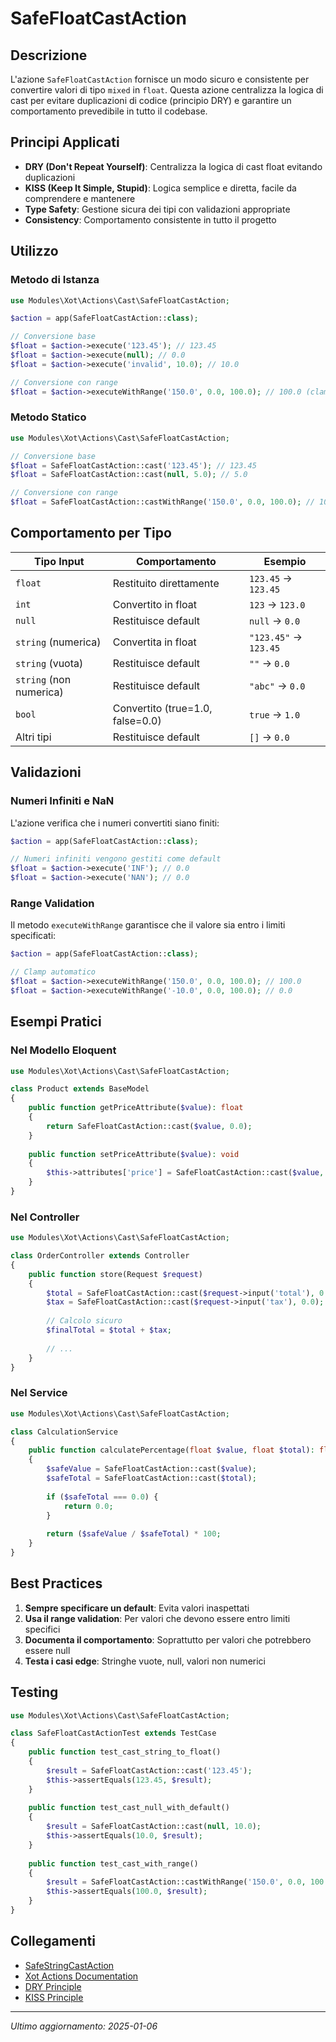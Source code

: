 # SafeFloatCastAction

## Descrizione

L'azione `SafeFloatCastAction` fornisce un modo sicuro e consistente per convertire valori di tipo `mixed` in `float`. Questa azione centralizza la logica di cast per evitare duplicazioni di codice (principio DRY) e garantire un comportamento prevedibile in tutto il codebase.

## Principi Applicati

- **DRY (Don't Repeat Yourself)**: Centralizza la logica di cast float evitando duplicazioni
- **KISS (Keep It Simple, Stupid)**: Logica semplice e diretta, facile da comprendere e mantenere
- **Type Safety**: Gestione sicura dei tipi con validazioni appropriate
- **Consistency**: Comportamento consistente in tutto il progetto

## Utilizzo

### Metodo di Istanza

```php
use Modules\Xot\Actions\Cast\SafeFloatCastAction;

$action = app(SafeFloatCastAction::class);

// Conversione base
$float = $action->execute('123.45'); // 123.45
$float = $action->execute(null); // 0.0
$float = $action->execute('invalid', 10.0); // 10.0

// Conversione con range
$float = $action->executeWithRange('150.0', 0.0, 100.0); // 100.0 (clamped)
```

### Metodo Statico

```php
use Modules\Xot\Actions\Cast\SafeFloatCastAction;

// Conversione base
$float = SafeFloatCastAction::cast('123.45'); // 123.45
$float = SafeFloatCastAction::cast(null, 5.0); // 5.0

// Conversione con range
$float = SafeFloatCastAction::castWithRange('150.0', 0.0, 100.0); // 100.0
```

## Comportamento per Tipo

| Tipo Input | Comportamento | Esempio |
|------------|---------------|---------|
| `float` | Restituito direttamente | `123.45` → `123.45` |
| `int` | Convertito in float | `123` → `123.0` |
| `null` | Restituisce default | `null` → `0.0` |
| `string` (numerica) | Convertita in float | `"123.45"` → `123.45` |
| `string` (vuota) | Restituisce default | `""` → `0.0` |
| `string` (non numerica) | Restituisce default | `"abc"` → `0.0` |
| `bool` | Convertito (true=1.0, false=0.0) | `true` → `1.0` |
| Altri tipi | Restituisce default | `[]` → `0.0` |

## Validazioni

### Numeri Infiniti e NaN

L'azione verifica che i numeri convertiti siano finiti:

```php
$action = app(SafeFloatCastAction::class);

// Numeri infiniti vengono gestiti come default
$float = $action->execute('INF'); // 0.0
$float = $action->execute('NAN'); // 0.0
```

### Range Validation

Il metodo `executeWithRange` garantisce che il valore sia entro i limiti specificati:

```php
$action = app(SafeFloatCastAction::class);

// Clamp automatico
$float = $action->executeWithRange('150.0', 0.0, 100.0); // 100.0
$float = $action->executeWithRange('-10.0', 0.0, 100.0); // 0.0
```

## Esempi Pratici

### Nel Modello Eloquent

```php
use Modules\Xot\Actions\Cast\SafeFloatCastAction;

class Product extends BaseModel
{
    public function getPriceAttribute($value): float
    {
        return SafeFloatCastAction::cast($value, 0.0);
    }
    
    public function setPriceAttribute($value): void
    {
        $this->attributes['price'] = SafeFloatCastAction::cast($value, 0.0);
    }
}
```

### Nel Controller

```php
use Modules\Xot\Actions\Cast\SafeFloatCastAction;

class OrderController extends Controller
{
    public function store(Request $request)
    {
        $total = SafeFloatCastAction::cast($request->input('total'), 0.0);
        $tax = SafeFloatCastAction::cast($request->input('tax'), 0.0);
        
        // Calcolo sicuro
        $finalTotal = $total + $tax;
        
        // ...
    }
}
```

### Nel Service

```php
use Modules\Xot\Actions\Cast\SafeFloatCastAction;

class CalculationService
{
    public function calculatePercentage(float $value, float $total): float
    {
        $safeValue = SafeFloatCastAction::cast($value);
        $safeTotal = SafeFloatCastAction::cast($total);
        
        if ($safeTotal === 0.0) {
            return 0.0;
        }
        
        return ($safeValue / $safeTotal) * 100;
    }
}
```

## Best Practices

1. **Sempre specificare un default**: Evita valori inaspettati
2. **Usa il range validation**: Per valori che devono essere entro limiti specifici
3. **Documenta il comportamento**: Soprattutto per valori che potrebbero essere null
4. **Testa i casi edge**: Stringhe vuote, null, valori non numerici

## Testing

```php
use Modules\Xot\Actions\Cast\SafeFloatCastAction;

class SafeFloatCastActionTest extends TestCase
{
    public function test_cast_string_to_float()
    {
        $result = SafeFloatCastAction::cast('123.45');
        $this->assertEquals(123.45, $result);
    }
    
    public function test_cast_null_with_default()
    {
        $result = SafeFloatCastAction::cast(null, 10.0);
        $this->assertEquals(10.0, $result);
    }
    
    public function test_cast_with_range()
    {
        $result = SafeFloatCastAction::castWithRange('150.0', 0.0, 100.0);
        $this->assertEquals(100.0, $result);
    }
}
```

## Collegamenti

- [SafeStringCastAction](../actions/cast/safe-string-cast-action.md)
- [Xot Actions Documentation](../actions/README.md)
- [DRY Principle](../../docs/dry-principle.md)
- [KISS Principle](../../docs/kiss-principle.md)

---

*Ultimo aggiornamento: 2025-01-06* 